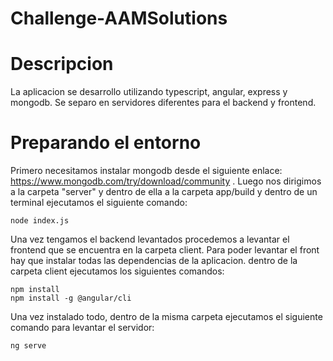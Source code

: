 # Challenge-AAMSolutions

# Descripcion

La aplicacion se desarrollo utilizando typescript, angular, express y mongodb.
Se separo en servidores diferentes para el backend y frontend.

# Preparando el entorno

Primero necesitamos instalar mongodb desde el siguiente enlace: https://www.mongodb.com/try/download/community .
Luego nos dirigimos a la carpeta "server" y dentro de ella a la carpeta app/build y dentro de un terminal ejecutamos
el siguiente comando:
```
node index.js
```

Una vez tengamos el backend levantados procedemos a levantar el frontend que se encuentra en la carpeta client.
Para poder levantar el front hay que instalar todas las dependencias de la aplicacion.
dentro de la carpeta client ejecutamos los siguientes comandos:

```
npm install
npm install -g @angular/cli
```

Una vez instalado todo, dentro de la misma carpeta ejecutamos el siguiente comando para levantar el servidor:
```
ng serve
```